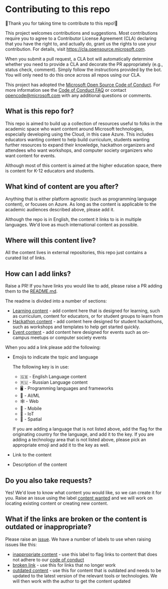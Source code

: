 # Contributing to this repo

🎉Thank you for taking time to contribute to this repo!🎉

This project welcomes contributions and suggestions. Most contributions require you to agree to a
Contributor License Agreement (CLA) declaring that you have the right to, and actually do, grant us
the rights to use your contribution. For details, visit https://cla.opensource.microsoft.com.

When you submit a pull request, a CLA bot will automatically determine whether you need to provide
a CLA and decorate the PR appropriately (e.g., status check, comment). Simply follow the instructions
provided by the bot. You will only need to do this once across all repos using our CLA.

This project has adopted the [Microsoft Open Source Code of Conduct](https://opensource.microsoft.com/codeofconduct/).
For more information see the [Code of Conduct FAQ](https://opensource.microsoft.com/codeofconduct/faq/) or
contact [opencode@microsoft.com](mailto:opencode@microsoft.com) with any additional questions or comments.

## What is this repo for?

This repo is aimed to build up a collection of resources useful to folks in the academic space who want content around Microsoft technologies, especially developing using the Cloud, in this case Azure. This includes educators wanting content to help build curriculum, students wanting further resources to expand their knowledge, hackathon organizers and attendees who want workshops, and computer society organizers who want content for events.

Although most of this content is aimed at the higher education space, there is content for K-12 educators and students.

## What kind of content are you after?

Anything that is either platform agnostic (such as programming language content), or focuses on Azure. As long as the content is applicable to the academic audiences described above, please add it.

Although the repo is in English, the content it links to is in multiple languages. We'd love as much international content as possible.

## Where will this content live?

All the content lives in external repositories, this repo just contains a curated list of links.

## How can I add links?

Raise a PR! If you have links you would like to add, please raise a PR adding them to the [README.md](./README.md).

The readme is divided into a number of sections:

* [Learning content](https://github.com/jimbobbennett/MicrosoftAcademicContent/blob/master/README.md#learning-content) - add content here that is designed for learning, such as curriculum, content for educators, or for student groups to learn from
* [Hackathon content](https://github.com/jimbobbennett/MicrosoftAcademicContent/blob/master/README.md#hackathon-content) - add content here designed for student hackathons, such as workshops and templates to help get started quickly.
* [Event content](https://github.com/jimbobbennett/MicrosoftAcademicContent/blob/master/README.md#event-content) - add content here designed for events such as on-campus meetups or computer society events

When you add a link please add the following:

* Emojis to indicate the topic and language
  
  The following key is in use:
  
  * 🇬🇧 - English Language content
  * 🇷🇺 - Russian Language content
  * 🖥 - Programming languages and frameworks
  * 🧠 - AI/ML
  * 🕸 - Web
  * 📱 - Mobile
  * 🤖 - IoT
  * 🥽 - Spatial
  
  If you are adding a language that is not listed above, add the flag for the originating country for the language, and add it to the key. If you are adding a technology area that is not listed above, please pick an appropriate emoji and add it to the key as well.
  
* Link to the content
* Description of the content

## Do you also take requests?

Yes! We'd love to know what content you would like, so we can create it for you.  Raise an issue using the label [content wanted](https://github.com/jimbobbennett/MicrosoftAcademicContent/labels/content%20wanted) and we will work on locating existing content or creating new content.

## What if the links are broken or the content is outdated or inappropriate?

Please raise an [issue](https://github.com/jimbobbennett/MicrosoftAcademicContent/issues). We have a number of labels to use when raising issues like this:

* [inappropriate content](https://github.com/jimbobbennett/MicrosoftAcademicContent/labels/inappropriate%20content) - use this label to flag links to content that does not adhere to our [code of conduct](./CODE_OF_CONDUCT.md)
* [broken link](https://github.com/jimbobbennett/MicrosoftAcademicContent/labels/broken%20link) - use this for links that no longer work
* [outdated content](https://github.com/jimbobbennett/MicrosoftAcademicContent/labels/outdated%20content) - use this for content that is outdated and needs to be updated to the latest version of the relevant tools or technologies. We will then work with the author to get the content updated
